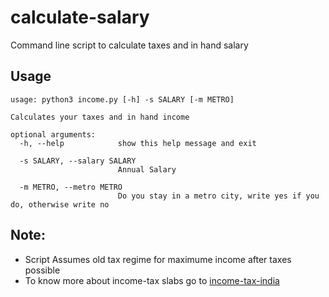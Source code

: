 # calculate-salary

Command line script to calculate taxes and in hand salary

## Usage

```
usage: python3 income.py [-h] -s SALARY [-m METRO]

Calculates your taxes and in hand income

optional arguments:
  -h, --help            show this help message and exit

  -s SALARY, --salary SALARY
                        Annual Salary

  -m METRO, --metro METRO
                        Do you stay in a metro city, write yes if you do, otherwise write no
```

## Note:

- Script Assumes old tax regime for maximume income after taxes possible
- To know more about income-tax slabs go to [income-tax-india](https://www.incometaxindia.gov.in/_layouts/15/dit/mobile/viewer.aspx?path=https://www.incometaxindia.gov.in/charts++tables/tax+rates.htm&k&IsDlg=0)
